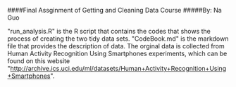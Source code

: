 ####Final Assginment of Getting and Cleaning Data Course 
#####By: Na Guo

"run_analysis.R" is the R script that contains the codes that shows the process of creating the two tidy data sets. 
"CodeBook.md" is the markdown file that provides the description of data. 
The orginal data is collected from Human Activity Recognition Using Smartphones experiments, which can be found on this website  "http://archive.ics.uci.edu/ml/datasets/Human+Activity+Recognition+Using+Smartphones". 